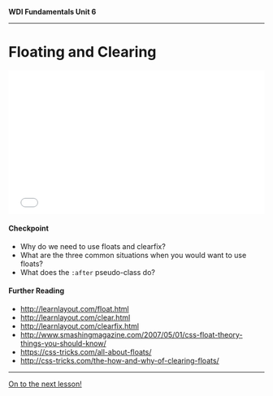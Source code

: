 **WDI Fundamentals Unit 6**

---

# Floating and Clearing

<div class="wistia_responsive_padding" style="padding:56.25% 0 0 0;position:relative;"><div class="wistia_responsive_wrapper" style="height:100%;left:0;position:absolute;top:0;width:100%;"><iframe src="//fast.wistia.net/embed/iframe/fioff624wp?seo=false&videoFoam=true" allowtransparency="true" frameborder="0" scrolling="no" class="wistia_embed" name="wistia_embed" allowfullscreen mozallowfullscreen webkitallowfullscreen oallowfullscreen msallowfullscreen width="100%" height="100%"></iframe></div></div>
<script src="//fast.wistia.net/assets/external/E-v1.js" async></script>

#### Checkpoint

* Why do we need to use floats and clearfix?
* What are the three common situations when you would want to use floats?
* What does the `:after` pseudo-class do?

#### Further Reading

* http://learnlayout.com/float.html
* http://learnlayout.com/clear.html
* http://learnlayout.com/clearfix.html
* http://www.smashingmagazine.com/2007/05/01/css-float-theory-things-you-should-know/
* https://css-tricks.com/all-about-floats/
* http://css-tricks.com/the-how-and-why-of-clearing-floats/

---

[On to the next lesson!](horizontal-navigation.md)
